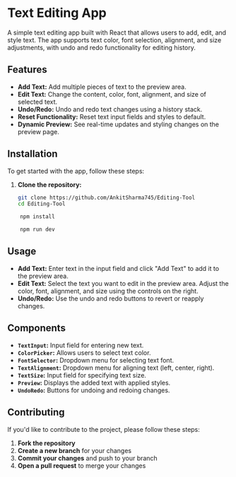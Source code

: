 # Text Editing App

A simple text editing app built with React that allows users to add, edit, and style text. The app supports text color, font selection, alignment, and size adjustments, with undo and redo functionality for editing history.

## Features

- **Add Text:** Add multiple pieces of text to the preview area.
- **Edit Text:** Change the content, color, font, alignment, and size of selected text.
- **Undo/Redo:** Undo and redo text changes using a history stack.
- **Reset Functionality:** Reset text input fields and styles to default.
- **Dynamic Preview:** See real-time updates and styling changes on the preview page.

## Installation

To get started with the app, follow these steps:

1. **Clone the repository:**

   ```bash
   git clone https://github.com/AnkitSharma745/Editing-Tool
   cd Editing-Tool
```javascript 
    npm install

```
```javascript
    npm run dev 
 ```
 ## Usage

- **Add Text:** Enter text in the input field and click "Add Text" to add it to the preview area.
- **Edit Text:** Select the text you want to edit in the preview area. Adjust the color, font, alignment, and size using the controls on the right.
- **Undo/Redo:** Use the undo and redo buttons to revert or reapply changes.


## Components

- **`TextInput`:** Input field for entering new text.
- **`ColorPicker`:** Allows users to select text color.
- **`FontSelector`:** Dropdown menu for selecting text font.
- **`TextAlignment`:** Dropdown menu for aligning text (left, center, right).
- **`TextSize`:** Input field for specifying text size.
- **`Preview`:** Displays the added text with applied styles.
- **`UndoRedo`:** Buttons for undoing and redoing changes.

## Contributing

If you'd like to contribute to the project, please follow these steps:

1. **Fork the repository**
2. **Create a new branch** for your changes
3. **Commit your changes** and push to your branch
4. **Open a pull request** to merge your changes
